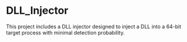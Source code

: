 # DLL_Injector
This project includes a DLL injector designed to inject a DLL into a 64-bit target process with minimal detection probability.
